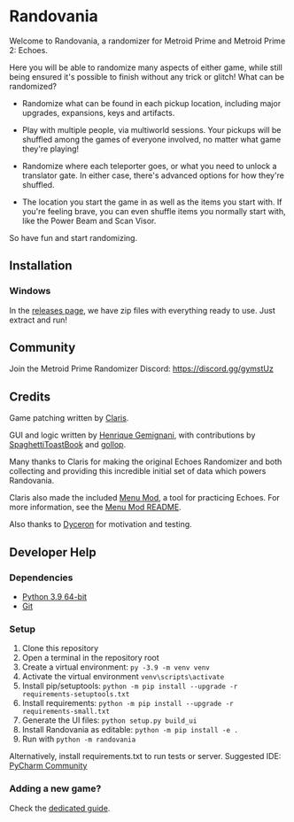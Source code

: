 # Randovania

Welcome to Randovania, a randomizer for Metroid Prime and Metroid Prime 2: Echoes.

Here you will be able to randomize many aspects of either game, while still being ensured it's possible to 
finish without any trick or glitch! What can be randomized?

* Randomize what can be found in each pickup location, including major upgrades, expansions, keys and artifacts.

* Play with multiple people, via multiworld sessions. Your pickups will be shuffled among the games of
everyone involved, no matter what game they're playing!

* Randomize where each teleporter goes, or what you need to unlock a translator gate. In either case, 
there's advanced options for how they're shuffled.

* The location you start the game in as well as the items you start with. If you're feeling brave, 
you can even shuffle items you normally start with, like the Power Beam and Scan Visor.

So have fun and start randomizing.

## Installation

### Windows

In the [releases page](https://github.com/randovania/randovania/releases), we have zip files
with everything ready to use. Just extract and run!

## Community

Join the Metroid Prime Randomizer Discord: <https://discord.gg/gymstUz>

## Credits
Game patching written by [Claris](https://www.twitch.tv/claris).

GUI and logic written by [Henrique Gemignani](https://github.com/henriquegemignani/), with contributions 
by [SpaghettiToastBook](https://www.twitch.tv/spaghettitoastbook) and [gollop](https://github.com/gollop).

Many thanks to Claris for making the original Echoes Randomizer and both collecting and providing this
incredible initial set of data which powers Randovania.

Claris also made the included [Menu Mod](https://www.dropbox.com/s/yhqqafaxfo3l4vn/Echoes%20Menu.7z),
a tool for practicing Echoes. For more information, see the
[Menu Mod README](https://www.dropbox.com/s/yhqqafaxfo3l4vn/Echoes%20Menu.7z?file_subpath=%2FEchoes+Menu%2Freadme.txt).

Also thanks to [Dyceron](https://www.twitch.tv/dyceron) for motivation and testing.

## Developer Help

### Dependencies

* [Python 3.9 64-bit](https://www.python.org/ftp/python/3.9.5/python-3.9.5-amd64.exe)
* [Git](https://git-scm.com/downloads)

### Setup

1. Clone this repository
2. Open a terminal in the repository root
3. Create a virtual environment: `py -3.9 -m venv venv`
4. Activate the virtual environment `venv\scripts\activate`
5. Install pip/setuptools: `python -m pip install --upgrade -r requirements-setuptools.txt`
6. Install requirements: `python -m pip install --upgrade -r requirements-small.txt`
7. Generate the UI files: `python setup.py build_ui`
7. Install Randovania as editable: `python -m pip install -e .`
8. Run with `python -m randovania`

Alternatively, install requirements.txt to run tests or server.
Suggested IDE: [PyCharm Community](https://www.jetbrains.com/pycharm/download/)

### Adding a new game?

Check the [dedicated guide](docs/NEW_GAME.md).
